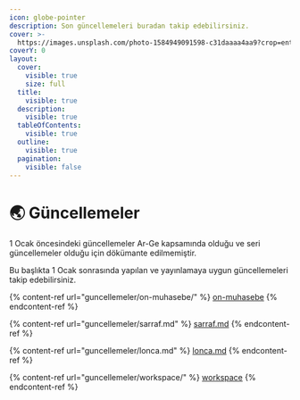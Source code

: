 ```yaml
---
icon: globe-pointer
description: Son güncellemeleri buradan takip edebilirsiniz.
cover: >-
  https://images.unsplash.com/photo-1584949091598-c31daaaa4aa9?crop=entropy&cs=srgb&fm=jpg&ixid=M3wxOTcwMjR8MHwxfHNlYXJjaHw5fHxjb2RlfGVufDB8fHx8MTczODY5MTM1N3ww&ixlib=rb-4.0.3&q=85
coverY: 0
layout:
  cover:
    visible: true
    size: full
  title:
    visible: true
  description:
    visible: true
  tableOfContents:
    visible: true
  outline:
    visible: true
  pagination:
    visible: false
---
```


# 🌏 Güncellemeler

1 Ocak öncesindeki güncellemeler Ar-Ge kapsamında olduğu ve seri güncellemeler olduğu için dökümante edilmemiştir.

Bu başlıkta 1 Ocak sonrasında yapılan ve yayınlamaya uygun güncellemeleri takip edebilirsiniz.



{% content-ref url="guncellemeler/on-muhasebe/" %}
[on-muhasebe](guncellemeler/on-muhasebe/)
{% endcontent-ref %}

{% content-ref url="guncellemeler/sarraf.md" %}
[sarraf.md](guncellemeler/sarraf.md)
{% endcontent-ref %}

{% content-ref url="guncellemeler/lonca.md" %}
[lonca.md](guncellemeler/lonca.md)
{% endcontent-ref %}

{% content-ref url="guncellemeler/workspace/" %}
[workspace](guncellemeler/workspace/)
{% endcontent-ref %}

